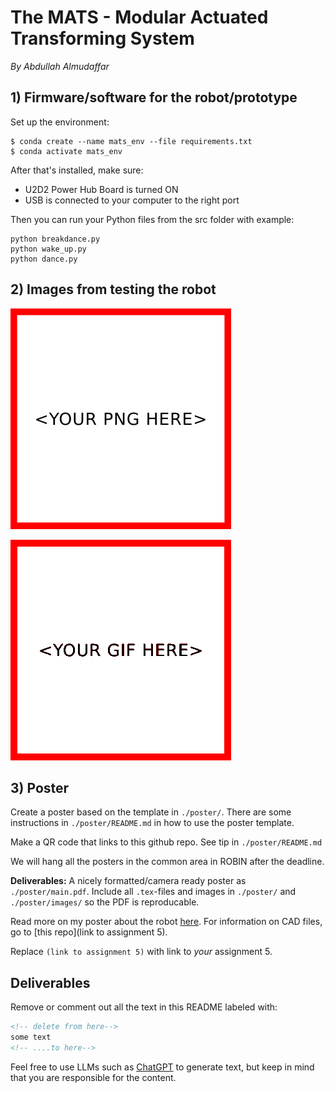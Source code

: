 # The MATS - Modular Actuated Transforming System
<!-- replace heading to name of prototype/robot -->
*By Abdullah Almudaffar*

## 1) Firmware/software for the robot/prototype

Set up the environment:
```
$ conda create --name mats_env --file requirements.txt
$ conda activate mats_env
```
After that's installed, make sure:
- U2D2 Power Hub Board is turned ON
- USB is connected to your computer to the right port

Then you can run your Python files from the src folder with example:
```
python breakdance.py
python wake_up.py
python dance.py
```

## 2) Images from testing the robot

[![Image of the prototype in action](./poster/images/2.png)](./poster/main.pdf)

[![GIF of the prototype in action](./poster/images/2.gif)](./poster/main.pdf)

## 3) Poster

Create a poster based on the template in `./poster/`. 
There are some instructions in `./poster/README.md` in how to use the poster template.

Make a QR code that links to this github repo. See tip in `./poster/README.md`

We will hang all the posters in the common area in ROBIN after the deadline.

**Deliverables:** A nicely formatted/camera ready poster as `./poster/main.pdf`. Include all `.tex`-files and images in `./poster/` and `./poster/images/` so the PDF is reproducable. 
<!-- ....to here-->

Read more on my poster about the robot [here](./poster/main.pdf). For information on
CAD files, go to [this repo](link to assignment 5).


<!-- delete from here to end of file -->

Replace `(link to assignment 5)` with link to *your* assignment 5.

## Deliverables

Remove or comment out all the text in this README labeled with: 

``` html
<!-- delete from here-->
some text
<!-- ....to here-->
```

Feel free to use LLMs such as [ChatGPT](https://gpt.uio.no/) to generate text, but keep in mind that you are responsible for the content.

